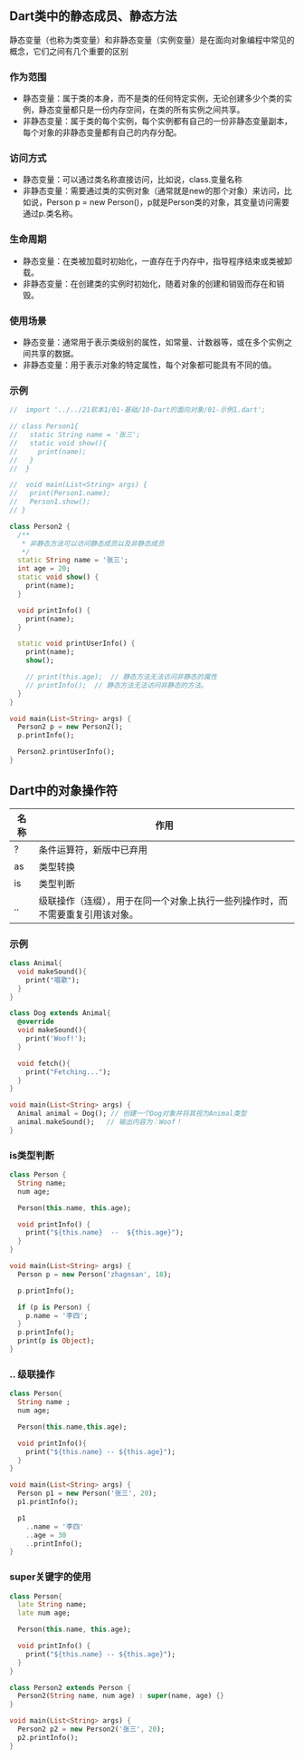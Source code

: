 ## Dart类中的静态成员、静态方法

静态变量（也称为类变量）和非静态变量（实例变量）是在面向对象编程中常见的概念，它们之间有几个重要的区别

### 作为范围

- 静态变量：属于类的本身，而不是类的任何特定实例，无论创建多少个类的实例，静态变量都只是一份内存空间，在类的所有实例之间共享。
- 非静态变量：属于类的每个实例，每个实例都有自己的一份非静态变量副本，每个对象的非静态变量都有自己的内存分配。



### 访问方式

- 静态变量：可以通过类名称直接访问，比如说，class.变量名称
- 非静态变量：需要通过类的实例对象（通常就是new的那个对象）来访问，比如说，Person p = new Person()，p就是Person类的对象，其变量访问需要通过p.类名称。



### 生命周期

- 静态变量：在类被加载时初始化，一直存在于内存中，指导程序结束或类被卸载。
- 非静态变量：在创建类的实例时初始化，随着对象的创建和销毁而存在和销毁。



### 使用场景

- 静态变量：通常用于表示类级别的属性，如常量、计数器等，或在多个实例之间共享的数据。
- 非静态变量：用于表示对象的特定属性，每个对象都可能具有不同的值。



### 示例

```dart
//  import '../../21软本1/01-基础/10-Dart的面向对象/01-示例1.dart';

// class Person1{
//   static String name = '张三';
//   static void show(){
//     print(name);
//   }
//  }

//  void main(List<String> args) {
//   print(Person1.name);
//   Person1.show();
// }

class Person2 {
  /**
   * 非静态方法可以访问静态成员以及非静态成员
   */
  static String name = '张三';
  int age = 20;
  static void show() {
    print(name);
  }

  void printInfo() {
    print(name);
  }

  static void printUserInfo() {
    print(name);
    show();

    // print(this.age);  // 静态方法无法访问非静态的属性
    // printInfo();  // 静态方法无法访问非静态的方法。
  }
}

void main(List<String> args) {
  Person2 p = new Person2();
  p.printInfo();

  Person2.printUserInfo();
}
```



## Dart中的对象操作符



| 名称 | 作用                                                         |
| ---- | ------------------------------------------------------------ |
| ?    | 条件运算符，新版中已弃用                                     |
| as   | 类型转换                                                     |
| is   | 类型判断                                                     |
| ..   | 级联操作（连缀），用于在同一个对象上执行一些列操作时，而不需要重复引用该对象。 |



### 示例

```dart
class Animal{
  void makeSound(){
    print("唱歌");
  }
}

class Dog extends Animal{
  @override
  void makeSound(){
    print('Woof!');
  }

  void fetch(){
    print("Fetching...");
  }
}

void main(List<String> args) {
  Animal animal = Dog(); // 创建一个Dog对象并将其视为Animal类型
  animal.makeSound();   // 输出内容为：Woof！
}
```



### is类型判断

```dart
class Person {
  String name;
  num age;

  Person(this.name, this.age);

  void printInfo() {
    print("${this.name}  --  ${this.age}");
  }
}

void main(List<String> args) {
  Person p = new Person('zhagnsan', 18);

  p.printInfo();

  if (p is Person) {
    p.name = '李四';
  }
  p.printInfo();
  print(p is Object);
}

```



### .. 级联操作

```dart
class Person{
  String name ;
  num age;

  Person(this.name,this.age);

  void printInfo(){
    print("${this.name} -- ${this.age}");
  }
}

void main(List<String> args) {
  Person p1 = new Person('张三', 20);
  p1.printInfo();

  p1
    ..name = '李四'
    ..age = 30
    ..printInfo();
}
```





### super关键字的使用

```dart
class Person{
  late String name;
  late num age;

  Person(this.name, this.age);

  void printInfo() {
    print("${this.name} -- ${this.age}");
  }
}

class Person2 extends Person {
  Person2(String name, num age) : super(name, age) {}
}

void main(List<String> args) {
  Person2 p2 = new Person2('张三', 20);
  p2.printInfo();
}

```



